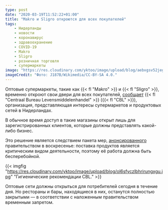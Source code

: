 ```yaml
---
type: post
date: "2020-03-19T11:52:22+01:00"
title: "Makro и Sligro откроются для всех покупателей"
tags:
    - Нидерланды
    - новости
    - коронавирус
    - здравоохранение
    - COVID-19
    - Makro
    - Sligro
    - розничная торговля
    - супермаркеты
image: "https://res.cloudinary.com/yktoo/image/upload/blog/aebxgsv52jeg7j4ra6gz.jpg"
imageCredit: "Фото: J187B/Wikimedia/CC-BY-SA 4.0."
---
```


Оптовые супермаркеты, такие как {{< fl "Makro" >}} и {{< fl "Sligro" >}}, временно откроют свои двери для всех покупателей, [сообщает](https://www.cbl.nl/zelfbedieningsgroothandel-open-voor-consument/) {{< fl "Centraal Bureau Levensmiddelenhandel" >}} ({{< fl "CBL" >}}), организация, представляющая интересы супермаркетов и продуктовых сетей в Нидерландах.

В обычное время доступ в такие магазины открыт лишь для зарегистрированных клиентов, которые должны представлять какой-либо бизнес.

<!--more-->

Это решение является следствием пакета мер, [анонсированного](0677) правительством в воскресенье: поставка продуктов является критическим видом деятельности, поэтому её работа должна быть бесперебойной. 

{{< imgfig "https://res.cloudinary.com/yktoo/image/upload/blog/ol6sfyczlbhrirungxgu.jpg" "Гигиенические рекомендации CBL." >}}

Оптовые сети должны открыться для потребителей сегодня в течение дня. Но рестораны и бары, находящиеся в них, останутся полностью закрытыми — в соответствии с наложенным правительством временным запретом.
